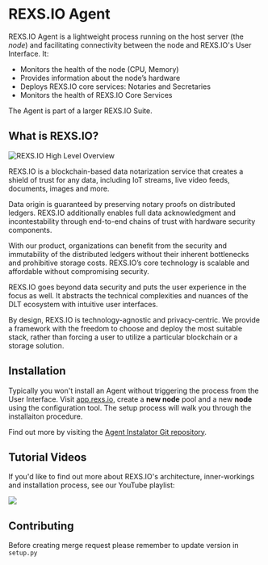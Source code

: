 # REXS.IO Agent
REXS.IO Agent is a lightweight process running on the host server (the _node_) and facilitating connectivity between the node and REXS.IO's User Interface. It:
* Monitors the health of the node (CPU, Memory)
* Provides information about the node’s hardware
* Deploys REXS.IO core services: Notaries and Secretaries
* Monitors the health of REXS.IO Core Services

The Agent is part of a larger REXS.IO Suite.

## What is REXS.IO?
![REXS.IO High Level Overview](https://i.imgur.com/gbdn8pw.jpg)

REXS.IO is a blockchain-based data notarization service that creates a shield of trust for any data, including IoT streams, live video feeds, documents, images and more.

Data origin is guaranteed by preserving notary proofs on distributed ledgers. REXS.IO additionally enables full data acknowledgment and incontestability through end-to-end chains of trust with hardware security components.

With our product, organizations can benefit from the security and immutability of the distributed ledgers without their inherent bottlenecks and prohibitive storage costs. REXS.IO’s core technology is scalable and affordable without compromising security.

REXS.IO goes beyond data security and puts the user experience in the focus as well. It abstracts the technical complexities and nuances of the DLT ecosystem with intuitive user interfaces.

By design, REXS.IO is technology-agnostic and privacy-centric. We provide a framework with the freedom to choose and deploy the most suitable stack, rather than forcing a user to utilize a particular blockchain or a storage solution.

## Installation

Typically you won't install an Agent without triggering the process from the User Interface. Visit [app.rexs.io](https://app.rexs.io/config/pools), create a **new node** pool and a new **node** using the configuration tool. The setup process will walk you through the installaiton procedure.

Find out more by visiting the [Agent Instalator Git repository](https://gitlab.com/rexsio/agent-installer).

## Tutorial Videos

If you'd like to find out more about REXS.IO's architecture, inner-workings and installation process, see our YouTube playlist:

[![](http://img.youtube.com/vi/CiFXS4DeCbY/0.jpg)](http://www.youtube.com/watch?v=CiFXS4DeCbY "REXS.IO")

## Contributing

Before creating merge request please remember to update version in `setup.py`
